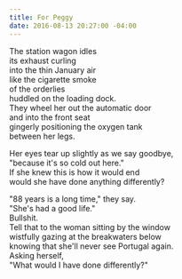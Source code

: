 ```yaml
---
title: For Peggy
date: 2016-08-13 20:27:00 -04:00
---
```


The station wagon idles  
its exhaust curling  
into the thin January air  
like the cigarette smoke  
of the orderlies  
huddled on the loading dock.  
They wheel her out the automatic door  
and into the front seat  
gingerly positioning the oxygen tank  
between her legs.  


Her eyes tear up slightly as we say goodbye,  
"because it's so cold out here."  
If she knew this is how it would end  
would she have done anything differently?
  
"88 years is a long time," they say.  
"She's had a good life."  
Bullshit.  
Tell that to the woman sitting by the window  
wistfully gazing at the breakwaters below  
knowing that she'll never see Portugal again.  
Asking herself,  
"What would I have done differently?"